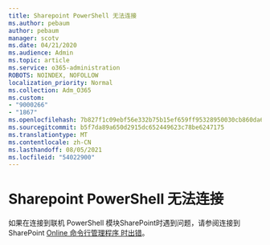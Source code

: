 ```yaml
---
title: Sharepoint PowerShell 无法连接
ms.author: pebaum
author: pebaum
manager: scotv
ms.date: 04/21/2020
ms.audience: Admin
ms.topic: article
ms.service: o365-administration
ROBOTS: NOINDEX, NOFOLLOW
localization_priority: Normal
ms.collection: Adm_O365
ms.custom:
- "9000266"
- "1867"
ms.openlocfilehash: 7b827f1c09ebf56e332b75b15ef659ff95328950030cb860da652555efe45f28
ms.sourcegitcommit: b5f7da89a650d2915dc652449623c78be6247175
ms.translationtype: MT
ms.contentlocale: zh-CN
ms.lasthandoff: 08/05/2021
ms.locfileid: "54022900"
---
```

# <a name="sharepoint-powershell-unable-to-connect"></a>Sharepoint PowerShell 无法连接

如果在连接到联机 PowerShell 模块SharePoint时遇到问题，请参阅连接到 SharePoint [Online 命令行管理程序 时出错](/sharepoint/troubleshoot/administration/errors-connecting-to-management-shell)。